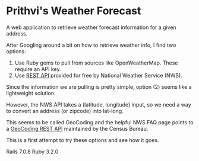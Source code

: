 # Prithvi's Weather Forecast

A web application to retrieve weather forecast information for a given address.

After Googling around a bit on how to retrieve weather info, I find two options:

1. Use Ruby gems to pull from sources like OpenWeatherMap. These require an API key.
2. Use [REST API](https://weather-gov.github.io/api/general-faqs) provided for free by National Weather Service (NWS).

Since the information we are pulling is pretty simple, option (2) seems like a lightweight solution.

However, the NWS API takes a (latitude, longitude) input, so we need a way to convert an address (or zipcode) into lat-long.

This seems to be called GeoCoding and the helpful NWS FAQ page points to a [GeoCoding REST API](https://geocoding.geo.census.gov/geocoder/Geocoding_Services_API.html) maintained by the Census Bureau.

This is a first attempt to try these options and see how it goes.

Rails 7.0.8
Ruby 3.2.0

